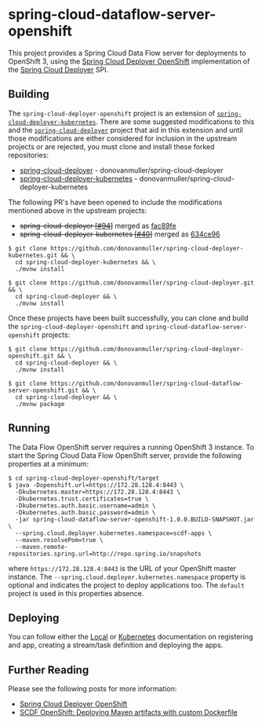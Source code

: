 # spring-cloud-dataflow-server-openshift

This project provides a Spring Cloud Data Flow server for deployments to OpenShift 3, using the 
[Spring Cloud Deployer OpenShift](https://github.com/donovanmuller/spring-cloud-deployer-openshift) 
implementation of the [Spring Cloud Deployer](https://github.com/spring-cloud/spring-cloud-deployer) SPI.

## Building

The `spring-cloud-deployer-openshift` project is an extension of 
[`spring-cloud-deployer-kubernetes`](https://github.com/spring-cloud/spring-cloud-deployer-kubernetes).
There are some suggested modifications to this and the [`spring-cloud-deployer`](https://github.com/spring-cloud/spring-cloud-deployer)
project that aid in this extension and until those modifications are either considered for inclusion in the upstream
projects or are rejected, you must clone and install these forked repositories:

* [spring-cloud-deployer](https://github.com/donovanmuller/spring-cloud-deployer) - donovanmuller/spring-cloud-deployer
* [spring-cloud-deployer-kubernetes](https://github.com/donovanmuller/spring-cloud-deployer-kubernetes) - donovanmuller/spring-cloud-deployer-kubernetes

The following PR's have been opened to include the modifications mentioned above in the upstream projects:

* ~~spring-cloud-deployer [[#94](https://github.com/spring-cloud/spring-cloud-deployer/pull/94)]~~ merged as [fac89fe](https://github.com/spring-cloud/spring-cloud-deployer/commit/fac89fe55dc4292615d3443f75b49192e51a6c55)
* ~~spring-cloud-deployer-kubernetes [[#40](https://github.com/spring-cloud/spring-cloud-deployer-kubernetes/pull/40)]~~ merged as [634ce96](https://github.com/spring-cloud/spring-cloud-deployer-kubernetes/commit/634ce96dc10383b88c17ceaa2e75582005122c5c)

```
$ git clone https://github.com/donovanmuller/spring-cloud-deployer-kubernetes.git && \
  cd spring-cloud-deployer-kubernetes && \
  ./mvnw install
  
$ git clone https://github.com/donovanmuller/spring-cloud-deployer.git && \
  cd spring-cloud-deployer && \
  ./mvnw install
```

Once these projects have been built successfully, you can clone and build the `spring-cloud-deployer-openshift` and
 `spring-cloud-dataflow-server-openshift` projects:

```
$ git clone https://github.com/donovanmuller/spring-cloud-deployer-openshift.git && \
  cd spring-cloud-deployer && \
  ./mvnw install
  
$ git clone https://github.com/donovanmuller/spring-cloud-dataflow-server-openshift.git && \
  cd spring-cloud-deployer && \
  ./mvnw package
```

## Running

The Data Flow OpenShift server requires a running OpenShift 3 instance.
To start the Spring Cloud Data Flow OpenShift server, provide the following properties at a minimum:

```
$ cd spring-cloud-deployer-openshift/target
$ java -Dopenshift.url=https://172.28.128.4:8443 \
  -Dkubernetes.master=https://172.28.128.4:8443 \
  -Dkubernetes.trust.certificates=true \
  -Dkubernetes.auth.basic.username=admin \
  -Dkubernetes.auth.basic.password=admin \
  -jar spring-cloud-dataflow-server-openshift-1.0.0.BUILD-SNAPSHOT.jar \
  --spring.cloud.deployer.kubernetes.namespace=scdf-apps \
  --maven.resolvePom=true \
  --maven.remote-repositories.spring.url=http://repo.spring.io/snapshots
```

where `https://172.28.128.4:8443` is the URL of your OpenShift master instance.
The `--spring.cloud.deployer.kubernetes.namespace` property is optional and indicates the project to deploy applications too.
The `default` project is used in this properties absence.

## Deploying

You can follow either the [Local](http://docs.spring.io/spring-cloud-dataflow/docs/current-SNAPSHOT/reference/htmlsingle/#spring-cloud-dataflow-register-apps) 
or [Kubernetes](http://docs.spring.io/spring-cloud-dataflow-server-kubernetes/docs/current-SNAPSHOT/reference/htmlsingle/#_deploying_streams_on_kubernetes) 
documentation on registering and app, creating a stream/task definition and deploying the apps.

## Further Reading

Please see the following posts for more information:

* [Spring Cloud Deployer OpenShift](http://blog.switchbit.io/spring-cloud-deployer-openshift)
* [SCDF OpenShift: Deploying Maven artifacts with custom Dockerfile](http://blog.switchbit.io/scdf-openshift-deploying-maven-artifacts-with-custom-dockerfile)
